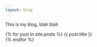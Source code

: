 ```yaml
---
layout: blog
---
```


This is my blog, blah blah

{% for post in site.posts %}
  {{ post.title }}<br>
{% endfor %}
